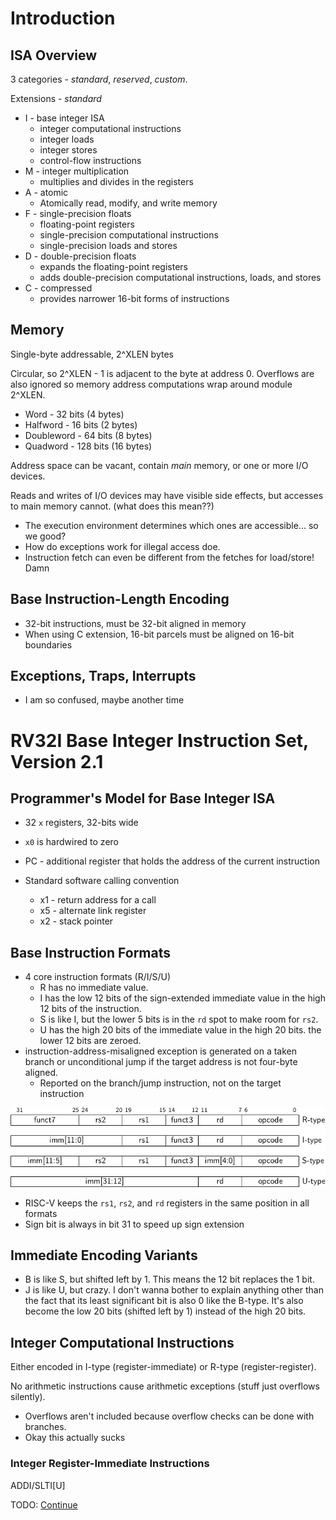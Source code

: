 # Introduction

## ISA Overview

3 categories - _standard_, _reserved_, _custom_.

Extensions - _standard_

- I - base integer ISA
  - integer computational instructions
  - integer loads
  - integer stores
  - control-flow instructions
- M - integer multiplication
  - multiplies and divides in the registers
- A - atomic
  - Atomically read, modify, and write memory
- F - single-precision floats
  - floating-point registers
  - single-precision computational instructions
  - single-precision loads and stores
- D - double-precision floats
  - expands the floating-point registers
  - adds double-precision computational instructions, loads, and stores
- C - compressed
  - provides narrower 16-bit forms of instructions

## Memory

Single-byte addressable, 2^XLEN bytes

Circular, so 2^XLEN - 1 is adjacent to the byte at address 0. Overflows are also
ignored so memory address computations wrap around module 2^XLEN.

- Word - 32 bits (4 bytes)
- Halfword - 16 bits (2 bytes)
- Doubleword - 64 bits (8 bytes)
- Quadword - 128 bits (16 bytes)

Address space can be vacant, contain _main_ memory, or one or more I/O devices.

Reads and writes of I/O devices may have visible side effects, but accesses to
main memory cannot. (what does this mean??)

- The execution environment determines which ones are accessible... so we good?
- How do exceptions work for illegal access doe.
- Instruction fetch can even be different from the fetches for load/store! Damn

## Base Instruction-Length Encoding

- 32-bit instructions, must be 32-bit aligned in memory
- When using C extension, 16-bit parcels must be aligned on 16-bit boundaries

## Exceptions, Traps, Interrupts

- I am so confused, maybe another time

# RV32I Base Integer Instruction Set, Version 2.1

## Programmer's Model for Base Integer ISA

- 32 `x` registers, 32-bits wide
- `x0` is hardwired to zero

- PC - additional register that holds the address of the current instruction

- Standard software calling convention
  - x1 - return address for a call
  - x5 - alternate link register
  - x2 - stack pointer

## Base Instruction Formats

- 4 core instruction formats (R/I/S/U)
  - R has no immediate value.
  - I has the low 12 bits of the sign-extended immediate value in the high 12
    bits of the instruction.
  - S is like I, but the lower 5 bits is in the `rd` spot to make room for
    `rs2`.
  - U has the high 20 bits of the immediate value in the high 20 bits. the lower
    12 bits are zeroed.
- instruction-address-misaligned exception is generated on a taken branch or
  unconditional jump if the target address is not four-byte aligned.
  - Reported on the branch/jump instruction, not on the target instruction

![](./assets/rv32_01.png)

- RISC-V keeps the `rs1`, `rs2`, and `rd` registers in the same position in all
  formats
- Sign bit is always in bit 31 to speed up sign extension

## Immediate Encoding Variants

- B is like S, but shifted left by 1. This means the 12 bit replaces the 1 bit.
- J is like U, but crazy. I don't wanna bother to explain anything other than
  the fact that its least significant bit is also 0 like the B-type. It's also
  become the low 20 bits (shifted left by 1) instead of the high 20 bits.

## Integer Computational Instructions

Either encoded in I-type (register-immediate) or R-type (register-register).

No arithmetic instructions cause arithmetic exceptions (stuff just overflows
silently).

- Overflows aren't included because overflow checks can be done with branches.
- Okay this actually sucks

### Integer Register-Immediate Instructions

ADDI/SLTI\[U\]

TODO:
[Continue](https://five-embeddev.com/riscv-isa-manual/latest/rv32.html#integer-register-immediate-instructions)

